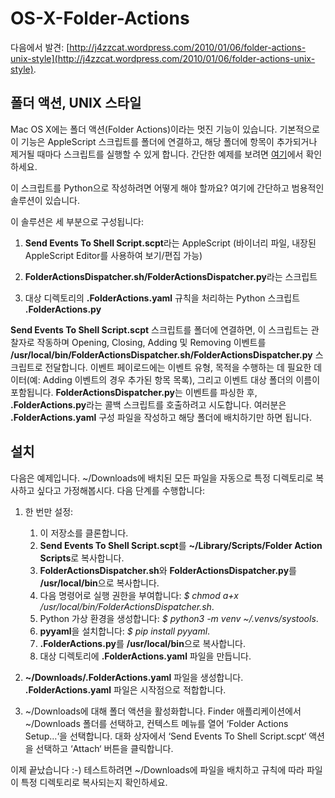OS-X-Folder-Actions
===================
다음에서 발견: [http://j4zzcat.wordpress.com/2010/01/06/folder-actions-unix-style](http://j4zzcat.wordpress.com/2010/01/06/folder-actions-unix-style).

## 폴더 액션, UNIX 스타일

Mac OS X에는 폴더 액션(Folder Actions)이라는 멋진 기능이 있습니다. 기본적으로 이 기능은 AppleScript 스크립트를 폴더에 연결하고, 해당 폴더에 항목이 추가되거나 제거될 때마다 스크립트를 실행할 수 있게 합니다. 간단한 예제를 보려면 [여기](https://support.apple.com/guide/script-editor/welcome/mac)에서 확인하세요.

이 스크립트를 Python으로 작성하려면 어떻게 해야 할까요? 여기에 간단하고 범용적인 솔루션이 있습니다.

이 솔루션은 세 부분으로 구성됩니다:

1. **Send Events To Shell Script.scpt**라는 AppleScript (바이너리 파일, 내장된 AppleScript Editor를 사용하여 보기/편집 가능)

2. **FolderActionsDispatcher.sh/FolderActionsDispatcher.py**라는 스크립트

3. 대상 디렉토리의 **.FolderActions.yaml** 규칙을 처리하는 Python 스크립트 **.FolderActions.py**

**Send Events To Shell Script.scpt** 스크립트를 폴더에 연결하면, 이 스크립트는 관찰자로 작동하며 Opening, Closing, Adding 및 Removing 이벤트를 **/usr/local/bin/FolderActionsDispatcher.sh/FolderActionsDispatcher.py** 스크립트로 전달합니다. 이벤트 페이로드에는 이벤트 유형, 목적을 수행하는 데 필요한 데이터(예: Adding 이벤트의 경우 추가된 항목 목록), 그리고 이벤트 대상 폴더의 이름이 포함됩니다. **FolderActionsDispatcher.py**는 이벤트를 파싱한 후, **.FolderActions.py**라는 콜백 스크립트를 호출하려고 시도합니다. 여러분은 **.FolderActions.yaml** 구성 파일을 작성하고 해당 폴더에 배치하기만 하면 됩니다.

## 설치

다음은 예제입니다. ~/Downloads에 배치된 모든 파일을 자동으로 특정 디렉토리로 복사하고 싶다고 가정해봅시다. 다음 단계를 수행합니다:

1. 한 번만 설정:
 
   1. 이 저장소를 클론합니다.
   2. **Send Events To Shell Script.scpt**를 **~/Library/Scripts/Folder Action Scripts**로 복사합니다.
   3. **FolderActionsDispatcher.sh**와 **FolderActionsDispatcher.py**를 **/usr/local/bin**으로 복사합니다.
   4. 다음 명령어로 실행 권한을 부여합니다: _$ chmod a+x /usr/local/bin/FolderActionsDispatcher.sh_.
   5. Python 가상 환경을 생성합니다: _$ python3 -m venv ~/.venvs/systools_.
   6. **pyyaml**을 설치합니다: _$ pip install pyyaml_.
   7. **.FolderActions.py**를 **/usr/local/bin**으로 복사합니다.
   8. 대상 디렉토리에 **.FolderActions.yaml** 파일을 만듭니다.

2. **~/Downloads/.FolderActions.yaml** 파일을 생성합니다. **.FolderActions.yaml** 파일은 시작점으로 적합합니다.

3. ~/Downloads에 대해 폴더 액션을 활성화합니다. Finder 애플리케이션에서 ~/Downloads 폴더를 선택하고, 컨텍스트 메뉴를 열어 ‘Folder Actions Setup…‘을 선택합니다. 대화 상자에서 ‘Send Events To Shell Script.scpt‘ 액션을 선택하고 ‘Attach‘ 버튼을 클릭합니다.

이제 끝났습니다 :-) 테스트하려면 ~/Downloads에 파일을 배치하고 규칙에 따라 파일이 특정 디렉토리로 복사되는지 확인하세요.
